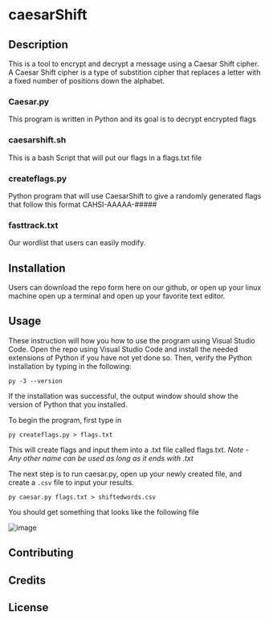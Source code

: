 # caesarShift

## Description
This is a tool to encrypt and decrypt a message using a Caesar Shift cipher.  A Caesar Shift cipher is a type of substition cipher that replaces a letter with a fixed number of positions down the alphabet. 

### Caesar.py
This program is written in Python and its goal is to decrypt encrypted flags

### caesarshift.sh
This is a bash Script that will put our flags in a flags.txt file

### createflags.py
Python program that will use CaesarShift to give a randomly generated flags that follow this format CAHSI-AAAAA-#####

### fasttrack.txt
Our wordlist that users can easily modify.

## Installation
Users can download the repo form here on our github, or open up your linux machine open up a terminal and open up your favorite text editor.

## Usage
These instruction will how you how to use the program using Visual Studio Code.
Open the repo using Visual Studio Code and install the needed extensions of Python if you have not yet done so.
Then, verify the Python installation by typing in the following:
```
py -3 --version
```
If the installation was successful, the output window should show the version of Python that you installed.

To begin the program, first type in 
```
py createflags.py > flags.txt
```
This will create flags and input them into a .txt file called flags.txt.
*Note - Any other name can be used as long as it ends with .txt*

The next step is to run caesar.py, open up your newly created file, and create a `.csv` file to input your results.
```
py caesar.py flags.txt > shiftedwords.csv
```

You should get something that looks like the following file

![image](https://user-images.githubusercontent.com/93400667/140547051-f4266742-1656-442d-8e55-84d71ada164b.png)


## Contributing

## Credits

## License
